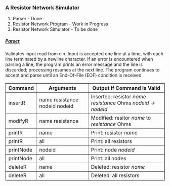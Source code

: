 <h3><b>A Resistor Network Simulator</b></h3>


1. Parser			- Done
2. Resistor Network Program	- Work in Progress
3. Resistor Network Simulator	- To be done

<h5><u>Parser</u></h5>
Validates input read from cin. Input is accepted one line at a time, with each
line terminated by a newline character. If an error is encountered when parsing a line, the program prints an error message and the line is discarded; processing resumes at the next line. The program continues to accept and parse until an End-Of-File (EOF) condition is received.

<table border="1" border-collapse="collapse">
	<tr>
		<th>Command</th>
		<th>Arguments</th>
		<th>Output if Command is Valid</th>
	</tr>
	<tr>
		<td>insertR</td>
		<td>name resistance nodeid nodeid</td>
		<td>Inserted: resistor <i>name</i> <i>resistance</i> Ohms <i>nodeid -> nodeid<i>
	</tr>
	<tr>
		<td>modifyR</td>
		<td>name resistance</td>
		<td>Modified: resitor <i>name</i> to <i>resistance</i> Ohms</td>
	</tr>
	<tr>
		<td>printR</td>
		<td>name</td>
		<td>Print: resistor <i>name</i></td>
	</tr>
	<tr>
		<td>printR</td>
		<td>all</td>
		<td>Print: all resistors</td>
	</tr>
	<tr>
		<td>printNode</td>
		<td>nodeid</td>
		<td>Print: node <i>nodeid</td>
	</tr>
	<tr>
		<td>printNode</td>
		<td>all</td>
		<td>Print: all nodes</td>
	</tr>
	<tr>
		<td>deleteR</td>
		<td>name</td>
		<td>Deleted: resistor <i>name</i></td>
	</tr>
	<tr>
		<td>deleteR</td>
		<td>all</td>
		<td>Deleted: all resistors</td>
	</tr>
</table>
